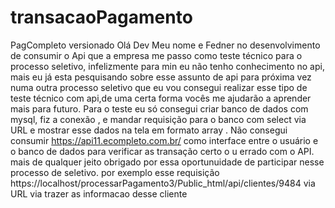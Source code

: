 # transacaoPagamento
 PagCompleto versionado
 Olá Dev
 Meu nome e Fedner  no desenvolvimento de consumir o Api que a empresa me passo como teste técnico para o processo seletivo, infelizmente para min eu não tenho conhecimento no api, mais eu já esta pesquisando sobre esse assunto de api para próxima vez numa outra processo seletivo que eu vou consegui realizar esse tipo de teste técnico com api,de uma certa forma vocês me ajudarão a  aprender mais para futuro.
Para o teste eu só consegui criar banco de dados com mysql, fiz a conexão , e mandar requisição para o banco com select via URL e mostrar esse dados na tela em formato array . Não consegui  consumir https://api11.ecompleto.com.br/  como interface  entre o usuário e o banco de dados para verificar as transação certo o u errado com o API.
mais de qualquer jeito obrigado por essa oportunuidade de participar nesse processo de seletivo.
por exemplo esse requisição
https://localhost/processarPagamento3/Public_html/api/clientes/9484
via URL via trazer as informacao desse cliente

